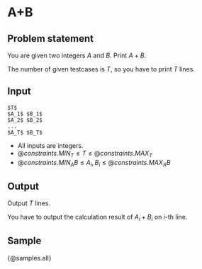 # A+B

## Problem statement

You are given two integers $A$ and $B$. Print $A + B$.

The number of given testcases is $T$, so you have to print $T$ lines.

## Input

```
$T$
$A_1$ $B_1$
$A_2$ $B_2$
...
$A_T$ $B_T$
```

- All inputs are integers.
- ${@constraints.MIN_T} \leq T \leq {@constraints.MAX_T}$
- ${@constraints.MIN_AB} \leq A_i, B_i \leq {@constraints.MAX_AB}$

## Output

Output $T$ lines.

You have to output the calculation result of $A_i + B_i$ on $i$-th line.

## Sample

{@samples.all}

